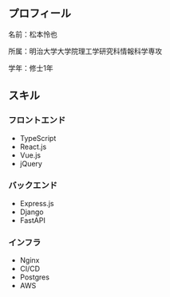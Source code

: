 ## プロフィール
名前：松本怜也

所属：明治大学大学院理工学研究科情報科学専攻

学年：修士1年

## スキル
### フロントエンド
* TypeScript
* React.js
* Vue.js
* jQuery

### バックエンド
* Express.js
* Django
* FastAPI

### インフラ
* Nginx
* CI/CD
* Postgres
* AWS
